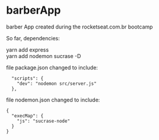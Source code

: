 # barberApp

barber App created during the rocketseat.com.br bootcamp

So far, dependencies:

yarn add express <br>
yarn add nodemon sucrase -D <br>

file package.json changed to include: <br>

```
  "scripts": {
    "dev": "nodemon src/server.js"
  },
```

file nodemon.json changed to include: <br>

```
{
  "execMap": {
    "js": "sucrase-node"
  }
}
```
